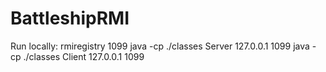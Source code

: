# BattleshipRMI

Run locally:
rmiregistry 1099
java -cp ./classes Server 127.0.0.1 1099
java -cp ./classes Client 127.0.0.1 1099
